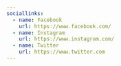 ```yaml
---
sociallinks:
  - name: Facebook
    url: https://www.facebook.com/
  - name: Instagram
    url: https://www.instagram.com/
  - name: Twitter
    url: https://www.twitter.com
---
```

